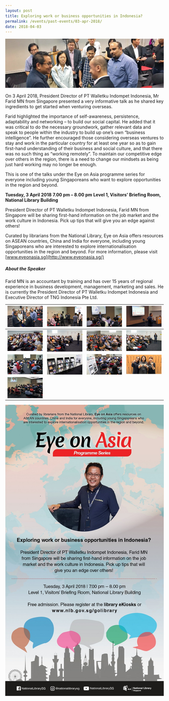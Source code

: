 ```yaml
---
layout: post
title: Exploring work or business opportunities in Indonesia?
permalink: /events/past-events/03-apr-2018/
date: 2018-04-03
---
```


<img src="\images\past-events\03-apr-2018\banner.jpg" alt="03-apr-2018 banner" style="width:800px;" />

On 3 April 2018, President Director of PT Walletku Indompet Indonesia, Mr Farid MN from Singapore presented a very informative talk as he shared key ingredients to get started when venturing overseas.

Farid highlighted the importance of self-awareness, persistence, adaptability and networking – to build our social capital. He added that it was critical to do the necessary groundwork, gather relevant data and speak to people within the industry to build up one’s own “business intelligence”. He further encouraged those considering overseas ventures to stay and work in the particular country for at least one year so as to gain first-hand understanding of their business and social culture, and that there was no such thing as “working remotely”. To maintain our competitive edge over others in the region, there is a need to change our mindsets as being just hard working may no longer be enough.

This is one of the talks under the Eye on Asia programme series for everyone including young Singaporeans who want to explore opportunities in the region and beyond.



**Tuesday, 3 April 2018**
**7.00 pm – 8.00 pm**
**Level 1, Visitors’ Briefing Room, National Library Building**

President Director of PT Walletku Indompet Indonesia, Farid MN from Singapore will be sharing first-hand information on the job market and the work culture in Indonesia. Pick up tips that will give you an edge against others!

Curated by librarians from the National Library, Eye on Asia offers resources on ASEAN countries, China and India for everyone, including young Singaporeans who are interested to explore internationalisation opportunities in the region and beyond. For more information, please visit [www.eyeonasia.sg](http://www.eyeonasia.sg/)



##### **About the Speaker**

Farid MN is an accountant by training and has over 15 years of regional experience in business development, management, marketing and sales. He is currently the President Director of PT Walletku Indompet Indonesia and Executive Director of TNG Indonesia Pte Ltd.

| <a href="\images\past-events\03-Apr-2018\image-1.jpg"><img src="\images\past-events\03-Apr-2018\image-1.jpg" style="width:200px;" /></a> | <a href="\images\past-events\03-Apr-2018\image-2.jpg"><img src="\images\past-events\03-Apr-2018\image-2.jpg" style="width:200px;" /></a> | <a href="\images\past-events\03-Apr-2018\image-3.jpg"><img src="\images\past-events\03-Apr-2018\image-3.jpg" style="width:200px;" /></a> | <a href="\images\past-events\03-Apr-2018\image-4.jpg"><img src="\images\past-events\03-Apr-2018\image-4.jpg" style="width:200px;" /></a> |
| ------------------------------------------------------------ | ------------------------------------------------------------ | ------------------------------------------------------------ | ------------------------------------------------------------ |
| <a href="\images\past-events\03-Apr-2018\image-5.jpg"><img src="\images\past-events\03-Apr-2018\image-5.jpg" style="width:200px;" /></a> | <a href="\images\past-events\03-Apr-2018\image-6.jpg"><img src="\images\past-events\03-Apr-2018\image-6.jpg" style="width:200px;" /></a> | <a href="\images\past-events\03-Apr-2018\image-7.jpg"><img src="\images\past-events\03-Apr-2018\image-7.jpg" style="width:200px;" /></a> | <a href="\images\past-events\03-Apr-2018\image-8.jpg"><img src="\images\past-events\03-Apr-2018\image-8.jpg" style="width:200px;" /></a> |
| <a href="\images\past-events\03-Apr-2018\image-9.jpg"><img src="\images\past-events\03-Apr-2018\image-9.jpg" style="width:200px;" /></a> | <a href="\images\past-events\03-Apr-2018\image-10.jpg"><img src="\images\past-events\03-Apr-2018\image-10.jpg" style="width:200px;" /></a> | <a href="\images\past-events\03-Apr-2018\image-11.jpg"><img src="\images\past-events\03-Apr-2018\image-11.jpg" style="width:200px;" /></a> | <a href="\images\past-events\03-Apr-2018\image-12.jpg"><img src="\images\past-events\03-Apr-2018\image-12.jpg" style="width:200px;" /></a> |
| <a href="\images\past-events\03-Apr-2018\image-13.jpg"><img src="\images\past-events\03-Apr-2018\image-13.jpg" style="width:200px;" /></a> |                                                              |                                                              |                                                              |


<img src="\images\past-events\03-Apr-2018\edm.jpg" style="width:650px;" />

